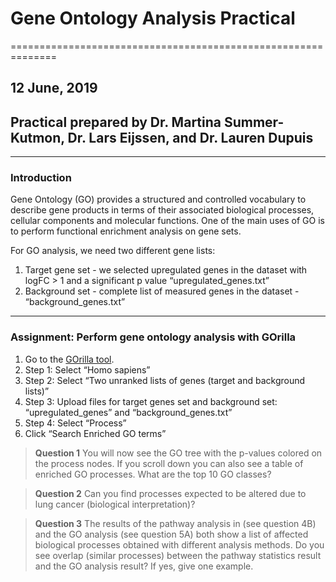 # Gene Ontology Analysis Practical 
==============================================================
## 12 June, 2019
## Practical prepared by Dr. Martina Summer-Kutmon, Dr. Lars Eijssen, and Dr. Lauren Dupuis
------------------------------------------------------------------------------------------------

### Introduction

Gene Ontology (GO) provides a structured and controlled vocabulary to describe gene products in terms of their associated biological 
processes, cellular components and molecular functions. One of the main uses of GO is to perform functional enrichment analysis on gene sets. 

For GO analysis, we need two different gene lists:
1.	Target gene set - we selected upregulated genes in the dataset with logFC > 1 and a significant p value
“upregulated_genes.txt” 
2.	Background set - complete list of measured genes in the dataset - 
“background_genes.txt” 

---------------------------------------------------------------------------------------------------------------------

### Assignment:	Perform gene ontology analysis with GOrilla

1.	Go to the [GOrilla tool](http://cbl-gorilla.cs.technion.ac.il/). 
2.	Step 1: Select “Homo sapiens”
3.	Step 2: Select “Two unranked lists of genes (target and background lists)”
4.	Step 3: Upload files for target genes set and background set:
“upregulated_genes” and “background_genes.txt”
5.	Step 4: Select “Process”
6.	Click “Search Enriched GO terms”

> **Question 1** You will now see the GO tree with the p-values colored on the process nodes. If you scroll down you can also see a table 
> of enriched GO processes. What are the top 10 GO classes?

> **Question 2** Can you find processes expected to be altered due to lung cancer (biological interpretation)?  

> **Question 3** The results of the pathway analysis in (see question 4B) and the GO analysis (see question 5A) both show a list of 
> affected biological processes obtained with different analysis methods. Do you see overlap (similar processes) between the pathway 
> statistics result and the GO analysis result? If yes, give one example.
